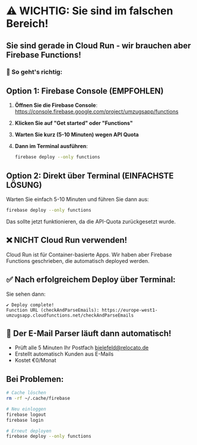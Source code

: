 # ⚠️ WICHTIG: Sie sind im falschen Bereich!

## Sie sind gerade in Cloud Run - wir brauchen aber Firebase Functions!

### 🎯 So geht's richtig:

## Option 1: Firebase Console (EMPFOHLEN)

1. **Öffnen Sie die Firebase Console**:
   https://console.firebase.google.com/project/umzugsapp/functions

2. **Klicken Sie auf "Get started" oder "Functions"**

3. **Warten Sie kurz (5-10 Minuten) wegen API Quota**

4. **Dann im Terminal ausführen**:
   ```bash
   firebase deploy --only functions
   ```

## Option 2: Direkt über Terminal (EINFACHSTE LÖSUNG)

Warten Sie einfach 5-10 Minuten und führen Sie dann aus:

```bash
firebase deploy --only functions
```

Das sollte jetzt funktionieren, da die API-Quota zurückgesetzt wurde.

## ❌ NICHT Cloud Run verwenden!

Cloud Run ist für Container-basierte Apps. Wir haben aber Firebase Functions geschrieben, die automatisch deployed werden.

## ✅ Nach erfolgreichem Deploy über Terminal:

Sie sehen dann:
```
✔ Deploy complete!
Function URL (checkAndParseEmails): https://europe-west1-umzugsapp.cloudfunctions.net/checkAndParseEmails
```

## 📧 Der E-Mail Parser läuft dann automatisch!

- Prüft alle 5 Minuten Ihr Postfach bielefeld@relocato.de
- Erstellt automatisch Kunden aus E-Mails
- Kostet €0/Monat

## Bei Problemen:

```bash
# Cache löschen
rm -rf ~/.cache/firebase

# Neu einloggen
firebase logout
firebase login

# Erneut deployen
firebase deploy --only functions
```